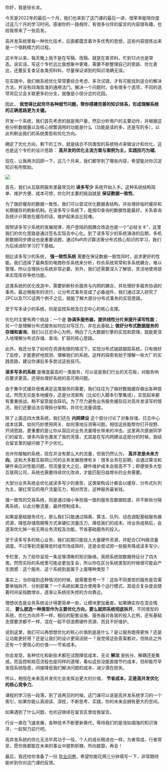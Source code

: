你好，我是徐长龙。

今天是2022年的最后一个月，我们也来到了这门课的最后一讲，很荣幸能陪你度过这几个月的学习时间。感谢你的一路相伴，有很多伙伴的留言的内容很有趣，也给我带来了一些启发。

高并发系统里每一种优化技术，后面都蕴含着许多优秀的思想，这些内容提炼出来是一个很耗精力的过程。

这半年以来，每天晚上我不是在写稿、改稿，就是在查资料，忙到12点也是常态。说实话，写这个专栏远比我想象中更难，需要不断整理自己的思路、优化表达，还要反复查证各类资料料，尽量保证讲到的知识准确无误。

在实践中，我们做系统优化常常要综合考虑、多次试错，才有可能找到适合的解决方法，并没有四海皆准的通用法门。解决一个问题时，会有很多个选项，不同的选项背后又会关联更多的分支，就像是小径分岔的花园。

因此， **我觉得比起穷尽各种细节问题，帮你搭建完善的知识体系，形成理解系统的正确思路更为关键。**

开发一个系统，我们首先考虑的就是用户量，然后分析用户的主要动作，并根据这些分析数据量以及核心频繁调用的功能是什么（功能是读的多，还是写的多），以此判断出我们的系统类型和优化方向。

确定了优化方向，剩下的工作，就是结合不同类型的系统特点来做设计和优化。这也是这个专栏的设计思路： **高并发的优化主流方案与案例为主，实践技巧为辅**。

现在，让我再次回顾一下，这几个月来，我们都学到了哪些内容，希望能对你沉淀知识有所帮助。

![](https://static001.geekbang.org/resource/image/c7/42/c70dd445c6ab74ec78651a2514788642.jpg?wh=3500x4392)

首先，我们从互联网服务里最常见的 **读多写少** 系统开始入手。这种系统结构简单、维护方便、成本可控，优化时主要的挑战就是 **保证数据一致性**。

为了做好缓存的数据一致性，我们可以尝试优化数据表结构，并处理好临时缓存和长期缓存的刷新机制。在读多写少系统下，能按ID查询的数据性能最好，关系查询及统计计算放在缓存的话，维护起来会比较难。

按照读多写少系统的发展规律，用户登陆的脱耦合改造也是一个“必经关卡”，这里我们的优化思路是通过签名实现去中心化。到了读多写少的系统演进的后期，多机房数据同步建设也是重要话题，通过Raft共识算法等分布式核心知识的学习，我们为后续进阶学习打下基础。

相比读多写少的系统， **强一致性系统** 需要在保证数据一致性同时，追求更好的性能。我们选择了最典型的电商秒杀系统来分析，秒杀系统常常和多系统耦合，难以管理，所以合理拆分系统非常必要。另外，我们还需要深入了解锁，灵活地使用锁来实现库存争抢功能。

这类系统的优化改造中，需要斩断秒杀服务与内网的耦合，并处理好多服务协调的事务。最近微服务的流行，让分布式事务变成了必备组件，我们通过深入研究了2PC以及TCC这两个例子之后，就能了解大部分分布式事务的实现思路。

至于写多读少的系统，则是监控系统及日志中心的核心支撑。

优化时主要有两个挑战：一个是 **协调多服务器，提供线性分片来提升读写性能**；另一个是理解分布式服务如何应对写压力，并在此基础上 **做好分布式数据服务的存储和查询**。我们以日志中心为例，明白了几大数据引擎的实现和原理，就能更深入地理解分布式存储、查询、扩容的核心思路。

此外，我还分享了如何在资源有限的情况下，实现分布式链路跟踪系统，只有做好了监控，才能更好地观测、理解我们的系统。这样的探索有助于理解一些大厂的实践思路，建议你课后多多尝试这些技巧。

**读多写多的系统** 是难度最高的一类服务，可以说是我们行业的天花板，对服务响应要求更高，还得处理好系统的高可用问题。

由于集中式缓存很难满足这类服务的需要，我们往往为了做好数据缓存做出各种尝试。然而无论是本地缓存，还是分流架构（比如引入脚本引擎集成），实现起来都有重重挑战，稍不留意就会踩坑。为了尽力避免业务服务缓存应对高并发读写的情况，我们还要设法合理拆分架构，并优化流量调度。

除了上面这四大类系统，我们还在 **内网建设** 这个部分讨论了对象存储、日志中心成本估算、如何巧妙使用网关、如何落地压测等问题。相信这些能帮你打开视野、开阔思路，更重要的是让你从容应对业务流量增长带来的冲击。这里再次感谢同学们的留言，很多内容也激发了我的灵感，尤其是在写内网建设这部分的时候，我结合留言里的疑问做了不少优化。

也许你接触的系统，现在并没有那么大的流量，但我仍然认为， **高并发是未来方向**。这和大多数互联网公司的业务发展规律有关：很多业务在前期，会通过算法和硬件来应对性能问题，但流量变大之后，硬件维护成本会居高不下；即便很多大型互联网公司，系统也需要持续优化改进，才能匹配日益增长的业务需要。

大部分业务系统会优化成读多写少的类型，这类架构设计都会以缓存、分布式队列为主，硬扛常见的用户流量压力，相对而言，这种服务最省钱。

强一致性的交易系统，则是通过缩小争抢强一致的服务及数据粒度，并不断拆分隔离系统，以此分散流量，最终控制成本。

如果是基础服务优化，那么我们只能通过隔离、算法、队列、动态调配基础服务器资源，降低存储周期等方式来硬扛流量压力，降低我们的成本。待业务成熟后，会逐渐优化掉一些无用业务流程及功能，节省基础服务的投入。

至于读多写多的核心业务，我们前期只能投入大量硬件资源，并配合CDN做流量调度。不过等到流量降低时或市场成熟时，还是会尝试把一些服务降成读多写少。

专栏里，为了给你呈现一条足够清晰的知识脉络，我把系统按数据特征分了四大类。然而实际的系统里可能会更加复杂，所以你在区分系统类型的时候很可能会产生困惑：这个服务、这个系统到底属于上面哪种类型？

事实上，当你碰到这种情况的时候，就需要思考一下：这些不同类型的服务是否需要单独拆开、分别部署？一个系统如果混合使用多个运行模式，其组合复杂度会随着时间呈指数增长，逐渐让系统往失控的方向靠近。

理想状态是业务系统设计得更简单一些，让模块更加垂直。如果确实存在混合情况， **要么就选一种类型作为主要优化方向，要么就把系统彻底拆开**。不同类型的系统，优化方向并不一样，相应的配套设施、服务器对各层的投入比例，还有基础支撑要求都不一样，混在一起不但浪费硬件资源，而且不好维护。

说到这里，我们可以再想想优化的核心价值到底是什么？是让服务跑得更快？还是让功能更好用？还是让我们的设计更简洁统一？我觉得这些答案都对，但除此之外还有一个更核心的价值——节省成本。

你会发现，各种优化和新技术都在试图降低成本，无论 **解法** 是拆分、解耦还是集成。而监控和规范流程也是同样的道理，看似这些没能直接节约成本，但却能尽早发现系统隐患，间接降低我们解决问题的成本，减少潜在损失。

所以，相信在未来高并发优化会发挥出更大的价值， **节省成本，正是高并发优化的核心竞争力**。

课程的学习告一段落，到了说再见的时候。这门课可以说是高并发系统学习的一个索引，如果你能认真阅读、深挖，不断思考、实践，你的未来会拥有更大的空间。

如果遇到了什么问题，也欢迎继续在留言区里给我留言。

行业一直在飞速发展，各种技术不断更新换代，等待我们的是浩如烟海的知识海洋，一起努力前行吧。

高并发系统的优化无法毕其功于一役，个人的成长精进也一样。为者常成，行者常至，愿你我都能在未来的事业中披荆斩棘，所向披靡，再会！

最后，我还给你准备了一份 [毕业问卷](https://jinshuju.net/f/kuhk7B)，希望你能花两三分钟填写一下，非常期待能听到你对这门课的反馈。